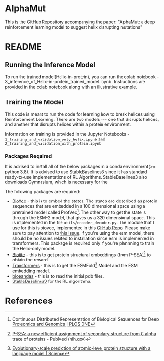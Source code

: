 # AlphaMut

This is the GitHub Repository accompanying the paper: "AlphaMut: a deep reinforcement learning model to
suggest helix disrupting mutations" 

#  README 

## Running the Inference Model

To run the trained model(Helix-in-protein), you can run the colab notebook - 3_inference_of_Helix-in-protein_trained_model.ipynb. Instructions are provided in the colab notebook along with an illustrative example. 


## Training the Model

This code is meant to run the code for learning how to break helices using Reinforcement Learning. 
There are two models --- one that disrupts helices, and another that disrupts helices within a protein environment. 

Information on training is provided in the Jupyter Notebooks - `1_training_and_validation_only_helix.ipynb` and `2_training_and_validation_with_protein.ipynb`

###  Packages Required

It is advised to install all of the below packages in a conda environment(>= python 3.8). It is advised to use StableBaselines3 since it has standard ready-to-use implementations of RL Algorithms.  StableBaselines3 also downloads Gymnasium, which is necessary for the 

The following packages are required:

- [BioVec](https://github.com/kyu999/biovec/tree/master) - this is to embed the states. The states are described as protein sequences that are embedded in a 100 dimensional space using a pretrained model called ProtVec[^1]. The other way to get the state is through the ESM-2 model, that gives us a 320 dimensional space. This is implemented in the file `utils/encoder_decoder.py`. The module that I use for this is biovec, implemented in this  [GitHub Repo](https://github.com/kyu999/biovec/tree/master). Please make sure to pay attention to [this issue](https://github.com/kyu999/biovec/issues/15#issuecomment-1543044407). If you're using the esm model, there should be no issues related to installation since esm is implemented in transformers. This package is required only if you're plannning to train the Helix-only model. 
- [Biotite](https://www.biotite-python.org/) - this is to get protein structural embeddings (from P-SEA)[^2] to obtain the reward
- [Transformers](https://huggingface.co/transformers/v3.5.1/installation.html) - this is to get the ESMFold[^3] Model and the ESM embedding model. 
- [biopandas](https://biopandas.github.io/biopandas/tutorials/Working_with_PDB_Structures_in_DataFrames/) - this is to read the initial pdb files. 
- [StableBaselines3](https://stable-baselines3.readthedocs.io/en/master/) for the RL algorithms.  




# References

[^1]: [Continuous Distributed Representation of Biological Sequences for Deep Proteomics and Genomics | PLOS ONE](https://journals.plos.org/plosone/article?id=10.1371/journal.pone.0141287)
[^2]: [P-SEA: a new efficient assignment of secondary structure from C alpha trace of proteins - PubMed (nih.gov)](https://pubmed.ncbi.nlm.nih.gov/9183534/) 
[^3]: [Evolutionary-scale prediction of atomic-level protein structure with a language model | Science](https://www.science.org/doi/10.1126/science.ade2574) 
